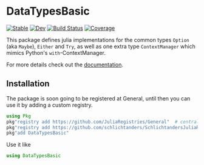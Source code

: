 # DataTypesBasic

[![Stable](https://img.shields.io/badge/docs-stable-blue.svg)](https://JuliaFunctional.github.io/DataTypesBasic.jl/stable)
[![Dev](https://img.shields.io/badge/docs-dev-blue.svg)](https://JuliaFunctional.github.io/DataTypesBasic.jl/dev)
[![Build Status](https://github.com/JuliaFunctional/DataTypesBasic.jl/workflows/CI/badge.svg)](https://github.com/JuliaFunctional/DataTypesBasic.jl/actions)
[![Coverage](https://codecov.io/gh/JuliaFunctional/DataTypesBasic.jl/branch/master/graph/badge.svg)](https://codecov.io/gh/JuliaFunctional/DataTypesBasic.jl)

This package defines julia implementations for the common types `Option` (aka `Maybe`), `Either` and `Try`, as well as one extra type `ContextManager` which mimics Python's `with`-ContextManager.

For more details check out the [documentation](https://JuliaFunctional.github.io/DataTypesBasic.jl/dev/).


## Installation

The package is soon going to be registered at General, until then you can use it by adding a custom registry.
```julia
using Pkg
pkg"registry add https://github.com/JuliaRegistries/General"  # central julia registry
pkg"registry add https://github.com/schlichtanders/SchlichtandersJuliaRegistry.jl"  # custom registry
pkg"add DataTypesBasic"
```

Use it like
```julia
using DataTypesBasic
```
